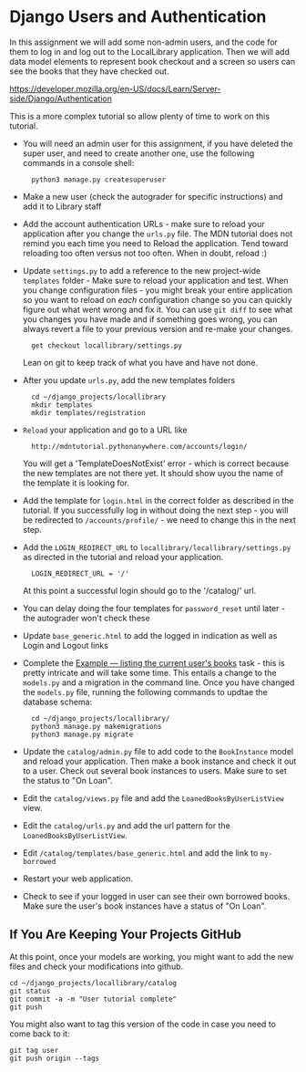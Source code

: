 Django Users and Authentication
===============================

In this assignment we will add some non-admin users, and the code for them to log in and log out to
the LocalLibrary application.   Then we will add data model elements to represent book checkout and a screen
so users can see the books that they have checked out.

https://developer.mozilla.org/en-US/docs/Learn/Server-side/Django/Authentication

This is a more complex tutorial so allow plenty of time to work on this tutorial.

* You will need an admin user for this assignment, if you have deleted the super user, and need to
create another one, use the following commands in a console shell:

        python3 manage.py createsuperuser

* Make a new user (check the autograder for specific instructions) and add it to Library staff

* Add the account authentication URLs - make sure to reload your application after you change
the `urls.py` file.  The MDN tutorial does not remind you each time you need to Reload the application.
Tend toward reloading too often versus not too often.  When in doubt, reload :)

* Update `settings.py` to add a reference to the new project-wide `templates` folder - Make
sure to reload your application and test.  When you change configuration files - you might break your entire
application so you want to reload on *each* configuration change so you can quickly figure out what went
wrong and fix it.  You can use `git diff` to see what you changes  you have made and if something goes wrong, 
you can always revert a file to your previous version and re-make your changes.

        get checkout locallibrary/settings.py

    Lean on git to keep track of what you have and have not done.

* After you update `urls.py`, add the new templates folders

        cd ~/django_projects/locallibrary
        mkdir templates
        mkdir templates/registration

* `Reload` your application and go to a URL like

        http://mdntutorial.pythonanywhere.com/accounts/login/

    You will get a 'TemplateDoesNotExist' error - which is correct because the new templates are not there yet.
    It should show uyou the name of the template it is looking for.


* Add the template for `login.html` in the correct folder as described in the tutorial.  If you successfully 
log in without doing the next step - you will be redirected to `/accounts/profile/` - we need to
change this in the next step.

* Add the `LOGIN_REDIRECT_URL` to `locallibrary/locallibrary/settings.py` as directed in the tutorial and
reload your application.

        LOGIN_REDIRECT_URL = '/'

    At this point a successful login should go to the '/catalog/' url.

* You can delay doing the four templates for `password_reset` until later - the autograder won't check these

* Update `base_generic.html` to add the logged in indication as well as Login and Logout links

* Complete the <a href="https://developer.mozilla.org/en-US/docs/Learn/Server-side/Django/Authentication#Example_%E2%80%94_listing_the_current_user's_books" target="_blank">Example — listing the current user's books</a>
task - this is pretty intricate and will take some time.  This entails a change to the `models.py` and 
a migration in the command line.  Once you have changed the `models.py` file, running the following commands
to updtae the database schema:

        cd ~/django_projects/locallibrary/
        python3 manage.py makemigrations
        python3 manage.py migrate

* Update the `catalog/admin.py` file to add code to the `BookInstance` model and reload your application.
Then make a book instance and check it out to a user.  Check out several book instances to users.  Make sure
to set the status to "On Loan".

* Edit the `catalog/views.py` file and add the `LoanedBooksByUserListView` view.

* Edit the `catalog/urls.py` and add the url pattern for the `LoanedBooksByUserListView`.

* Edit `/catalog/templates/base_generic.html` and add the link to `my-borrowed`

* Restart your web application.

* Check to see if your logged in user can see their own borrowed books.   Make sure the user's book
instances have a status of "On Loan".

If You Are Keeping Your Projects GitHub
---------------------------------------

At this point, once your models are working, you might want to add the new files
and check your modifications into github.

    cd ~/django_projects/locallibrary/catalog
    git status
    git commit -a -m "User tutorial complete"
    git push

You might also want to tag this version of the code in case you need to come back to it:

    git tag user
    git push origin --tags

